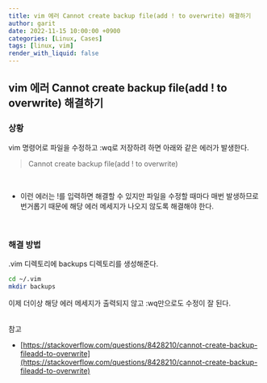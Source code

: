 ```yaml
---
title: vim 에러 Cannot create backup file(add ! to overwrite) 해결하기
author: garit
date: 2022-11-15 10:00:00 +0900
categories: [Linux, Cases]
tags: [linux, vim]
render_with_liquid: false
---
```


## vim 에러 Cannot create backup file(add ! to overwrite) 해결하기

### 상황
vim 명령어로 파일을 수정하고 :wq로 저장하려 하면 아래와 같은 에러가 발생한다.  
> Cannot create backup file(add ! to overwrite)
<br/>

- 이런 에러는 !를 입력하면 해결할 수 있지만 파일을 수정할 때마다 매번 발생하므로 번거롭기 때문에 해당 에러 메세지가 나오지 않도록 해결해야 한다.  
<br/>

### 해결 방법

.vim 디렉토리에 backups 디렉토리를 생성해준다.

```bash
cd ~/.vim 
mkdir backups
```

이제 더이상 해당 에러 메세지가 출력되지 않고 :wq만으로도 수정이 잘 된다.
<br/><br/>


참고 
- [https://stackoverflow.com/questions/8428210/cannot-create-backup-fileadd-to-overwrite](https://stackoverflow.com/questions/8428210/cannot-create-backup-fileadd-to-overwrite)

